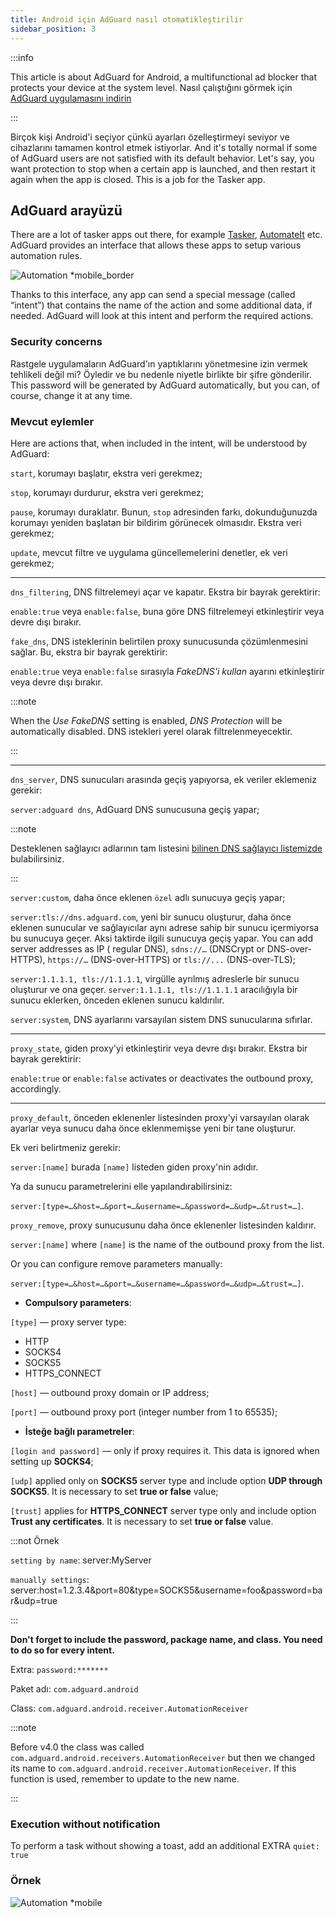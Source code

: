 ```yaml
---
title: Android için AdGuard nasıl otomatikleştirilir
sidebar_position: 3
---
```


:::info

This article is about AdGuard for Android, a multifunctional ad blocker that protects your device at the system level. Nasıl çalıştığını görmek için [AdGuard uygulamasını indirin](https://agrd.io/download-kb-adblock)

:::

Birçok kişi Android'i seçiyor çünkü ayarları özelleştirmeyi seviyor ve cihazlarını tamamen kontrol etmek istiyorlar. And it's totally normal if some of AdGuard users are not satisfied with its default behavior. Let's say, you want protection to stop when a certain app is launched, and then restart it again when the app is closed. This is a job for the Tasker app.

## AdGuard arayüzü

There are a lot of tasker apps out there, for example [Tasker](https://play.google.com/store/apps/details?id=net.dinglisch.android.taskerm&noprocess), [AutomateIt](https://play.google.com/store/apps/details?id=AutomateIt.mainPackage&noprocess) etc. AdGuard provides an interface that allows these apps to setup various automation rules.

![Automation *mobile_border](https://cdn.adtidy.org/blog/new/mmwmfautomation.jpg)

Thanks to this interface, any app can send a special message (called “intent”) that contains the name of the action and some additional data, if needed. AdGuard will look at this intent and perform the required actions.

### Security concerns

Rastgele uygulamaların AdGuard'ın yaptıklarını yönetmesine izin vermek tehlikeli değil mi? Öyledir ve bu nedenle niyetle birlikte bir şifre gönderilir. This password will be generated by AdGuard automatically, but you can, of course, change it at any time.

### Mevcut eylemler

Here are actions that, when included in the intent, will be understood by AdGuard:

`start`, korumayı başlatır, ekstra veri gerekmez;

`stop`, korumayı durdurur, ekstra veri gerekmez;

`pause`, korumayı duraklatır. Bunun, `stop` adresinden farkı, dokunduğunuzda korumayı yeniden başlatan bir bildirim görünecek olmasıdır. Ekstra veri gerekmez;

`update`, mevcut filtre ve uygulama güncellemelerini denetler, ek veri gerekmez;

-----

`dns_filtering`, DNS filtrelemeyi açar ve kapatır. Ekstra bir bayrak gerektirir:

`enable:true` veya `enable:false`, buna göre DNS filtrelemeyi etkinleştirir veya devre dışı bırakır.

`fake_dns`, DNS isteklerinin belirtilen proxy sunucusunda çözümlenmesini sağlar. Bu, ekstra bir bayrak gerektirir:

`enable:true` veya `enable:false` sırasıyla *FakeDNS'i kullan* ayarını etkinleştirir veya devre dışı bırakır.

:::note

When the *Use FakeDNS* setting is enabled, *DNS Protection* will be automatically disabled. DNS istekleri yerel olarak filtrelenmeyecektir.

:::

-----

`dns_server`, DNS sunucuları arasında geçiş yapıyorsa, ek veriler eklemeniz gerekir:

 `server:adguard dns`, AdGuard DNS sunucusuna geçiş yapar;

:::note

Desteklenen sağlayıcı adlarının tam listesini [bilinen DNS sağlayıcı listemizde](https://adguard-dns.io/kb/general/dns-providers/) bulabilirsiniz.

:::

 `server:custom`, daha önce eklenen `özel` adlı sunucuya geçiş yapar;

 `server:tls://dns.adguard.com`, yeni bir sunucu oluşturur, daha önce eklenen sunucular ve sağlayıcılar aynı adrese sahip bir sunucu içermiyorsa bu sunucuya geçer. Aksi taktirde ilgili sunucuya geçiş yapar. You can add server addresses as IP ( regular DNS), `sdns://…` (DNSCrypt or DNS-over-HTTPS), `https://…` (DNS-over-HTTPS) or `tls://...` (DNS-over-TLS);

 `server:1.1.1.1, tls://1.1.1.1`, virgülle ayrılmış adreslerle bir sunucu oluşturur ve ona geçer. `server:1.1.1.1, tls://1.1.1.1` aracılığıyla bir sunucu eklerken, önceden eklenen sunucu kaldırılır.

 `server:system`, DNS ayarlarını varsayılan sistem DNS sunucularına sıfırlar.

 -----

`proxy_state`, giden proxy'yi etkinleştirir veya devre dışı bırakır. Ekstra bir bayrak gerektirir:

`enable:true` or `enable:false` activates or deactivates the outbound proxy, accordingly.

-----

`proxy_default`, önceden eklenenler listesinden proxy'yi varsayılan olarak ayarlar veya sunucu daha önce eklenmemişse yeni bir tane oluşturur.

Ek veri belirtmeniz gerekir:

`server:[name]` burada `[name]` listeden giden proxy'nin adıdır.

Ya da sunucu parametrelerini elle yapılandırabilirsiniz:

`server:[type=…&host=…&port=…&username=…&password=…&udp=…&trust=…]`.

`proxy_remove`, proxy sunucusunu daha önce eklenenler listesinden kaldırır.

`server:[name]` where `[name]` is the name of the outbound proxy from the list.

Or you can configure remove parameters manually:

`server:[type=…&host=…&port=…&username=…&password=…&udp=…&trust=…]`.

- **Compulsory parameters**:

`[type]` — proxy server type:

- HTTP
- SOCKS4
- SOCKS5
- HTTPS_CONNECT

`[host]` — outbound proxy domain or IP address;

`[port]` — outbound proxy port (integer number from 1 to 65535);

- **İsteğe bağlı parametreler**:

 `[login and password]` — only if proxy requires it. This data is ignored when setting up **SOCKS4**;

 `[udp]` applied only on **SOCKS5** server type and include option **UDP through SOCKS5**. It is necessary to set **true or false** value;

 `[trust]` applies for **HTTPS_CONNECT** server type only and include option **Trust any certificates**. It is necessary to set **true or false** value.

:::not Örnek

`setting by name`: server:MyServer

`manually settings`: server:host=1.2.3.4&port=80&type=SOCKS5&username=foo&password=bar&udp=true

:::

**Don't forget to include the password, package name, and class. You need to do so for every intent.**

Extra: `password:*******`

Paket adı: `com.adguard.android`

Class: `com.adguard.android.receiver.AutomationReceiver`

:::note

Before v4.0 the class was called `com.adguard.android.receivers.AutomationReceiver` but then we changed its name to `com.adguard.android.receiver.AutomationReceiver`. If this function is used, remember to update to the new name.

:::

### Execution without notification

To perform a task without showing a toast, add an additional EXTRA `quiet: true`

### Örnek

![Automation *mobile](https://cdn.adtidy.org/content/kb/ad_blocker/android/solving_problems/tasker/automation2.png)
